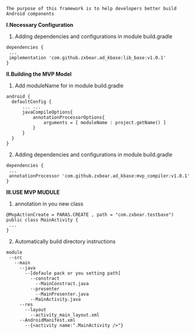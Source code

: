 ```
The purpose of this framework is to help developers better build Android components
```

**I.Necessary Configuration**
1. Adding dependencies and configurations in module build.gradle
 ```
 dependencies {
  ...
  implementation 'com.github.zxbear.ad_kbase:lib_base:v1.0.1'
}
 ```
 **II.Building the MVP Model**
 1. Add moduleName for in module build.gradle
 ```
 android {
   defaultConfig {
       ... ...
       javaCompileOptions{
           annotationProcessorOptions{
               arguments = [ moduleName : project.getName() ]
           }
       }
   }     
}
 ```
 2. Adding dependencies and configurations in module build.gradle
 ```
 dependencies {
  ...
  annotationProcessor 'com.github.zxbear.ad_kbase:mvp_compiler:v1.0.1'
}
 ```
 **III.USE MVP MUDULE** 
1. annotation in you new class
```
@MvpAct(onCreate = PARAS.CREATE , path = "com.zxbear.testbase")
public class MainActivity {
 ...
}
```
2. Automatically build directory instructions
```
module
 --src
   --main
     --java
       --[defaule pack or you setting path]
         --constract
           --MainConstract.java
         --presenter 
           --MainPresenter.java
         --MainActivity.java
     --res
       --layout
         --activity_main_layout.xml
     --AndroidManifest.xml 
       --{<activity name:".MainActivity />"}
```

 
